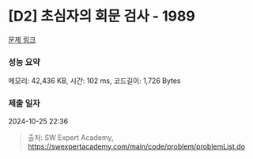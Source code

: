 # [D2] 초심자의 회문 검사 - 1989 

[문제 링크](https://swexpertacademy.com/main/code/problem/problemDetail.do?contestProbId=AV5PyTLqAf4DFAUq) 

### 성능 요약

메모리: 42,436 KB, 시간: 102 ms, 코드길이: 1,726 Bytes

### 제출 일자

2024-10-25 22:36



> 출처: SW Expert Academy, https://swexpertacademy.com/main/code/problem/problemList.do